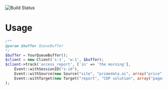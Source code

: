 ![Build Status](https://github.com/primedata-ai/sdk-php/workflows/PHP%20Test/badge.svg)

# Usage

```php
/**
@param $buffer QueueBuffer
*/
$buffer = YourQueueBuffer();
$client = new Client('s-1', 'w-1', $buffer);
$client->track('access_report', ['in' => 'the morning'],
    Event::withSessionID("s-id"),
    Event::withSource(new Source("site", "primedata.ai", array("price" => 20))),
    Event::withTarget(new Target("report", "CDP solution", array("pages" => 100)))
);
```

